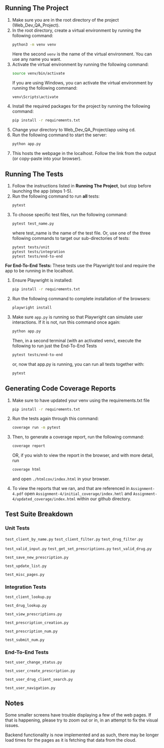## Running The Project 

1. Make sure you are in the root directory of the project (Web_Dev_QA_Project).
2. In the root directory, create a virtual environment by running the following command:
    ```bash
    python3 -m venv venv
    ```
    Here the second `venv` is the name of the virtual environment. You can use any name you want.
3. Activate the virtual environment by running the following command:
    ```bash
    source venv/bin/activate 
    ```
    If you are using Windows, you can activate the virtual environment by running the following command:
    ```bash
    venv\Scripts\activate
    ```
4. Install the required packages for the project by running the following command:
    ```bash
    pip install -r requirements.txt
    ```
5. Change your directory to Web_Dev_QA_Project/app using cd.
6. Run the following command to start the server:
    ```bash
    python app.py
    ```
7. This hosts the webpage in the localhost. Follow the link from the output (or copy-paste into your browser).

## Running The Tests 
1. Follow the instructions listed in **Running The Project**, but stop before launching the app (steps 1-5).
2. Run the following command to run **all** tests:
     ```bash
    pytest 
    ```
3. To choose specific test files, run the following command:
     ```bash
    pytest test_name.py
    ```
   where test_name is the name of the test file. Or, use one of the three following commands to target our sub-directories of tests:
     ```bash
    pytest tests/unit
    pytest tests/integration
    pytest tests/end-to-end
    ```
**For End-To-End Tests:** These tests use the Playwright tool and require the app to be running in the
localhost.
1. Ensure Playwright is installed:    
    ```bash
    pip install -r requirements.txt 
    ```
2. Run the following command to complete installation of the browsers:
    ```bash
    playwright install
    ```
3. Make sure `app.py` is running so that Playwright can simulate user interactions. If it is not, run this command once again:
     ```bash
    python app.py
    ```
    Then, in a second terminal (with an activated venv), execute the following to run just the End-To-End Tests
     ```bash
    pytest tests/end-to-end
    ```
    or, now that app.py is running, you can run all tests together with:
     ```bash
    pytest
    ```

## Generating Code Coverage Reports
1. Make sure to have updated your venv using the requirements.txt file
     ```bash
    pip install -r requirements.txt
    ```
2. Run the tests again through this command:
     ```bash
    coverage run -m pytest
    ```
3. Then, to generate a coverage report, run the following command:
     ```bash
    coverage report
    ```
    OR, if you wish to view the report in the browser, and with more detail, run
     ```bash
    coverage html
    ```
   and open `./htmlcov/index.html` in your browser.
   
4. To view the reports that we ran, and that are referenced in `Assignment-4.pdf` open `Assignment-4/initial_coverage/index.hmtl` and `Assignment-4/updated_coverage/index.html` within our github directory.

## Test Suite Breakdown
### Unit Tests
`test_client_by_name.py` `test_client_filter.py` `test_drug_filter.py`

`test_valid_input.py` `test_get_set_prescriptions.py` `test_valid_drug.py`

`test_save_new_prescription.py`

`test_update_list.py`

`test_misc_pages.py`

### Integration Tests
`test_client_lookup.py`

`test_drug_lookup.py`

`test_view_prescriptions.py`

`test_prescription_creation.py`

`test_prescription_num.py`

`test_submit_num.py`

### End-To-End Tests
`test_user_change_status.py`

`test_user_create_prescription.py`

`test_user_drug_client_search.py`

`test_user_navigation.py`

## Notes
Some smaller screens have trouble displaying a few of the web pages. If that is happening, please try to zoom out or in, in an attempt to fix the visual issues.

Backend functionality is now implemented and as such, there may be longer load times for the pages as it is fetching that data from the cloud.
